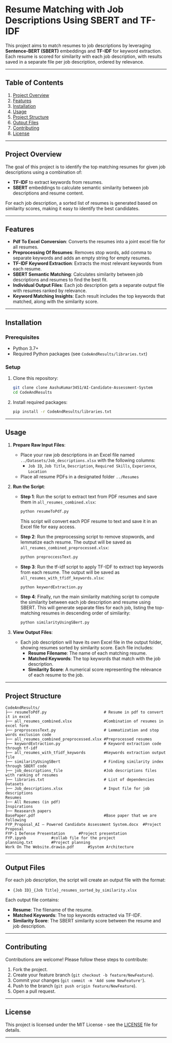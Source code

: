 # Resume Matching with Job Descriptions Using SBERT and TF-IDF

This project aims to match resumes to job descriptions by leveraging **Sentence-BERT (SBERT)** embeddings and **TF-IDF** for keyword extraction. Each resume is scored for similarity with each job description, with results saved in a separate file per job description, ordered by relevance.

---

## Table of Contents
1. [Project Overview](#project-overview)
2. [Features](#features)
3. [Installation](#installation)
4. [Usage](#usage)
5. [Project Structure](#project-structure)
6. [Output Files](#output-files)
7. [Contributing](#contributing)
8. [License](#license)

---

## Project Overview

The goal of this project is to identify the top matching resumes for given job descriptions using a combination of:
- **TF-IDF** to extract keywords from resumes.
- **SBERT** embeddings to calculate semantic similarity between job descriptions and resume content.

For each job description, a sorted list of resumes is generated based on similarity scores, making it easy to identify the best candidates.

---

## Features

- **Pdf To Excel Conversion**: Converts the resumes into a joint excel file for all resumes.
- **Preprocessing Of Resumes**: Removes stop words, add comma to separate keywords and adds an empty string for empty resumes.
- **TF-IDF Keyword Extraction**: Extracts the most relevant keywords from each resume.
- **SBERT Semantic Matching**: Calculates similarity between job descriptions and resumes to find the best fit.
- **Individual Output Files**: Each job description gets a separate output file with resumes ranked by relevance.
- **Keyword Matching Insights**: Each result includes the top keywords that matched, along with the similarity score.

---

## Installation

### Prerequisites

- Python 3.7+
- Required Python packages (see `CodeAndResults/libraries.txt`)

### Setup

1. Clone this repository:

    ```bash
    git clone clone AashuKumar3451/AI-Candidate-Assessment-System
    cd CodeAndResults
    ```

2. Install required packages:

    ```bash
    pip install -r CodeAndResults/libraries.txt
    ```

---

## Usage

1. **Prepare Raw Input Files**:
   - Place your raw job descriptions in an Excel file named `../Datasets/Job_descriptions.xlsx` with the following columns:
     - `Job ID`, `Job Title`, `Description`, `Required Skills`, `Experience`, `Location`
   - Place all resume PDFs in a designated folder `../Resumes`

2. **Run the Script**:

   - **Step 1**: Run the script to extract text from PDF resumes and save them in `all_resumes_combined.xlsx`:
     ```python
     python resumeToPdf.py
     ```
     This script will convert each PDF resume to text and save it in an Excel file for easy access.

   - **Step 2**: Run the preprocessing script to remove stopwords, and lemmatize each resume. The output will be saved as `all_resumes_combined_preprocessed.xlsx`:
     ```python
     python preproccessText.py
     ```

   - **Step 3**: Run the tf-idf script to apply TF-IDF to extract top keywords from each resume. The output will be saved as `all_resumes_with_tfidf_keywords.xlsx`:
     ```python
     python keywordExtraction.py
     ```

   - **Step 4**: Finally, run the main similarity matching script to compute the similarity between each job description and resume using SBERT. This will generate separate files for each job, listing the top-matching resumes in descending order of similarity:
     ```python
     python similarityUsingSBert.py
     ```

3. **View Output Files**:
   - Each job description will have its own Excel file in the output folder, showing resumes sorted by similarity score. Each file includes:
     - **Resume Filename**: The name of each matching resume.
     - **Matched Keywords**: The top keywords that match with the job description.
     - **Similarity Score**: A numerical score representing the relevance of each resume to the job.

---

## Project Structure

```
CodeAndResults/
├── resumeToPdf.py                         # Resume in pdf to convert it in excel
├── all_resumes_combined.xlsx              #Combination of resumes in excel form
├── preproscessText.py                     # Lemmatization and stop words exclusion code
├── all_resumes_combined_preprocessed.xlsx #Preprocessed resumes
├── keywordExtraction.py                   # Keyword extraction code through tf-idf
├── all_resumes_with_tfidf_keywords        #Keywords extraction output file
├── similarityUsingSBert                   # Finding similarity index through SBERT code
├── job_descriptions_file                  #Job descriptions files with ranking of resumes
├── libraries.txt                          # List of dependencies
Datasets
├── Job_descriptions.xlsx                  # Input file for job descriptions
Resumes
├── All Resumes (in pdf) 
Inspirations
├── Reasearch papers 
BasePaper.pdf                              #Base paper that we are following
FYP_Proposal_AI – Powered Candidate Assessment System.docx  #Project Proposal
FYP-1 Defense Presentation      #Project presentation
FYP.ipynb           #collab file for the project
planning.txt        #Project planning
Work On The Website.drawio.pdf      #System Architecture

```

---

## Output Files

For each job description, the script will create an output file with the format:
- `{Job ID}_{Job Title}_resumes_sorted_by_similarity.xlsx`

Each output file contains:
- **Resume**: The filename of the resume.
- **Matched Keywords**: The top keywords extracted via TF-IDF.
- **Similarity Score**: The SBERT similarity score between the resume and job description.

---

## Contributing

Contributions are welcome! Please follow these steps to contribute:

1. Fork the project.
2. Create your feature branch (`git checkout -b feature/NewFeature`).
3. Commit your changes (`git commit -m 'Add some NewFeature'`).
4. Push to the branch (`git push origin feature/NewFeature`).
5. Open a pull request.

---

## License

This project is licensed under the MIT License - see the [LICENSE](LICENSE) file for details.

---
